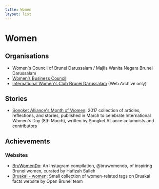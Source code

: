 ```yaml
---
title: Women
layout: list
---
```


# Women

## Organisations

* Women's Council of Brunei Darussalam / Majlis Wanita Negara Brunei Darussalam
* [Women’s Business Council](https://wbcbrunei.wordpress.com/)
* [International Women's Club Brunei Darussalam](http://web.archive.org/web/20160122225321/http://www.casbah.com.bn/iwcb/) (Web Archive only)

## Stories

* [Songket Alliance's Month of Women](http://songketalliance.com/tagged/theme%3A-month-of-women): 2017 collection of articles, reflections, and stories, published in March to celebrate International Women's Day (8th March), written by Songket Alliance columnists and contributors 

## Achievements

### Websites

* [BruWomenDo](https://www.instagram.com/bruwomendo/): An Instagram compilation, @bruwomendo, of inspiring Brunei women, curated by Hafizah Salleh
* [Bruakal - women](http://bruakal.com/tagged/women): Small collection of women-related tags on Bruakal facts website by Open Brunei team